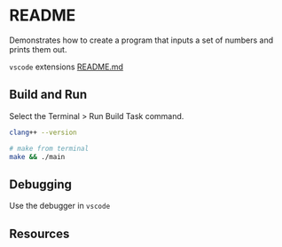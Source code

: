 # README

Demonstrates how to create a program that inputs a set of numbers and prints them out.  

`vscode` extensions [README.md](../README.md)  

## Build and Run

Select the Terminal > Run Build Task command.

```sh
clang++ --version

# make from terminal
make && ./main
```

## Debugging

Use the debugger in `vscode`  

## Resources
